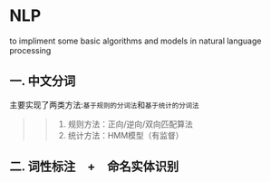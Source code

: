 # NLP
to impliment some basic algorithms and models in natural language processing

## 一. 中文分词
主要实现了两类方法:`基于规则的分词法`和`基于统计的分词法` <br> 
>>1. 规则方法：正向/逆向/双向匹配算法
>>2. 统计方法：HMM模型（有监督）

## 二. 词性标注　+　命名实体识别
